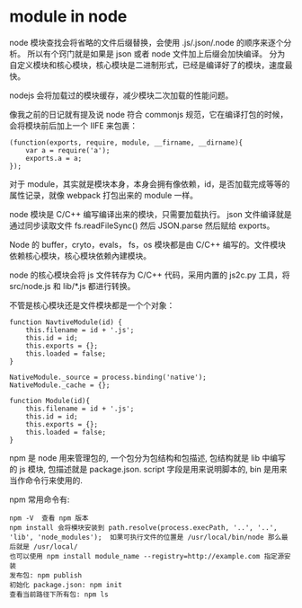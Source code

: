 # module in node

node 模块查找会将省略的文件后缀替换，会使用 .js/.json/.node 的顺序来逐个分析。
所以有个窍门就是如果是 json 或者 node 文件加上后缀会加快编译。
分为自定义模块和核心模块，核心模块是二进制形式，已经是编译好了的模块，速度最快。

nodejs 会将加载过的模块缓存，减少模块二次加载的性能问题。

像我之前的日记就有提及说 node 符合 commonjs 规范，它在编译打包的时候，会将模块前后加上一个 IIFE 来包裹：
```
(function(exports, require, module, __firname, __dirname){
    var a = require('a');
    exports.a = a;   
});
```
对于 module，其实就是模块本身，本身会拥有像依赖，id，是否加载完成等等的属性记录，就像 webpack 打包出来的 module 一样。

node 模块是 C/C++ 编写编译出来的模块，只需要加载执行。
json 文件编译就是通过同步读取文件 fs.readFileSync() 然后 JSON.parse 然后赋给 exports。

Node 的 buffer，cryto，evals， fs，os 模块都是由 C/C++ 编写的。文件模块依赖核心模块，核心模块依赖內建模块。

node 的核心模块会将 js 文件转存为 C/C++ 代码，采用内置的 js2c.py 工具，将 src/node.js 和 lib/*.js 都进行转换。

不管是核心模块还是文件模块都是一个个对象：
```
function NavtiveModule(id) {
    this.filename = id + '.js';
    this.id = id;
    this.exports = {};
    this.loaded = false;
}

NativeModule._source = process.binding('native');
NativeModule._cache = {};

function Module(id){
    this.filename = id + '.js';
    this.id = id;
    this.exports = {};
    this.loaded = false;
}
```

npm 是 node 用来管理包的, 一个包分为包结构和包描述, 包结构就是 lib 中编写的 js 模块, 包描述就是 package.json.
script 字段是用来说明脚本的, bin 是用来当作命令行来使用的.

npm 常用命令有:
```
npm -V  查看 npm 版本
npm install 会将模块安装到 path.resolve(process.execPath, '..', '..', 'lib', 'node_modules');  如果可执行文件的位置是 /usr/local/bin/node 那么最后就是 /usr/local/
也可以使用 npm install module_name --registry=http://example.com 指定源安装
发布包: npm publish
初始化 package.json: npm init
查看当前路径下所有包: npm ls

```


